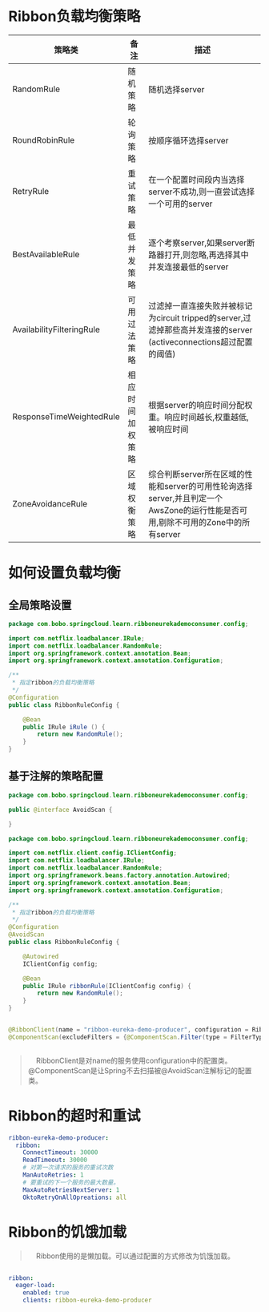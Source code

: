 # Ribbon负载均衡策略

|策略类   |备注  | 描述 |
|---|---|---|
|RandomRule| 随机策略|随机选择server |
|RoundRobinRule| 轮询策略 |按顺序循环选择server|
 |RetryRule |重试策略|在一个配置时间段内当选择server不成功,则一直尝试选择一个可用的server|
|BestAvailableRule |最低并发策略|逐个考察server,如果server断路器打开,则忽略,再选择其中并发连接最低的server|
|AvailabilityFilteringRule |可用过法策略| 过滤掉一直连接失败并被标记为circuit tripped的server,过滤掉那些高并发连接的server (activeconnections超过配置的阈值) |
|ResponseTimeWeightedRule|相应时间加权策略|根据server的响应时间分配权重。响应时间越长,权重越低,被响应时间|选择到的概率就越低;响应时间越短,权重越高,被选择到的概率就越低;相应时间越短,权重越高,被选择到的概率就越高。这个策略很贴切,综合了各种因素,如:网络、磁盘、IO等,这些因素直接影响着响应时间
|ZoneAvoidanceRule |区域权衡策略|综合判断server所在区域的性能和server的可用性轮询选择server,并且判定一个AwsZone的运行性能是否可用,剔除不可用的Zone中的所有server|

# 如何设置负载均衡

## 全局策略设置

```java
package com.bobo.springcloud.learn.ribboneurekademoconsumer.config;

import com.netflix.loadbalancer.IRule;
import com.netflix.loadbalancer.RandomRule;
import org.springframework.context.annotation.Bean;
import org.springframework.context.annotation.Configuration;

/**
 * 指定ribbon的负载均衡策略
 */
@Configuration
public class RibbonRuleConfig {

    @Bean
    public IRule iRule () {
        return new RandomRule();
    }
}

```

## 基于注解的策略配置

```java
package com.bobo.springcloud.learn.ribboneurekademoconsumer.config;

public @interface AvoidScan {

}

package com.bobo.springcloud.learn.ribboneurekademoconsumer.config;

import com.netflix.client.config.IClientConfig;
import com.netflix.loadbalancer.IRule;
import com.netflix.loadbalancer.RandomRule;
import org.springframework.beans.factory.annotation.Autowired;
import org.springframework.context.annotation.Bean;
import org.springframework.context.annotation.Configuration;

/**
 * 指定ribbon的负载均衡策略
 */
@Configuration
@AvoidScan
public class RibbonRuleConfig {

    @Autowired
    IClientConfig config;

    @Bean
    public IRule ribbonRule(IClientConfig config) {
        return new RandomRule();
    }
}


@RibbonClient(name = "ribbon-eureka-demo-producer", configuration = RibbonRuleConfig.class)
@ComponentScan(excludeFilters = {@ComponentScan.Filter(type = FilterType.ANNOTATION, value = {AvoidScan.class})})



```

> &nbsp;&nbsp;&nbsp;&nbsp;RibbonClient是对name的服务使用configuration中的配置类。
> @ComponentScan是让Spring不去扫描被@AvoidScan注解标记的配置类。


# Ribbon的超时和重试

```yml
ribbon-eureka-demo-producer:
  ribbon:
    ConnectTimeout: 30000
    ReadTimeout: 30000
    # 对第一次请求的服务的重试次数
    ManAutoRetries: 1
    # 要重试的下一个服务的最大数量。
    MaxAutoRetriesNextServer: 1
    OktoRetryOnAllOpreations: all
```

# Ribbon的饥饿加载

> &nbsp;&nbsp;&nbsp;&nbsp;Ribbon使用的是懒加载。可以通过配置的方式修改为饥饿加载。 

```yml

ribbon:
  eager-load:
    enabled: true
    clients: ribbon-eureka-demo-producer
```

